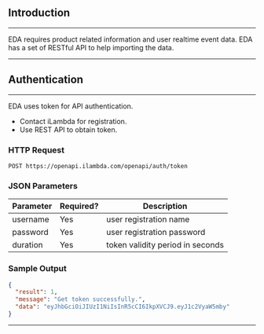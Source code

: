 ## **Introduction**

----
EDA requires product related information and user realtime event data. EDA has a set of RESTful API to help importing the data.

----
## **Authentication**

----
EDA uses token for API authentication.

* Contact iLambda for registration.
* Use REST API to obtain token.

### **HTTP Request**
`POST https://openapi.ilambda.com/openapi/auth/token`

### **JSON Parameters**

Parameter    |   Required?   | Description
------------ | ------------- | ------------
username | Yes  | user registration name
password | Yes  | user registration password
duration | Yes  | token validity period in seconds

### **Sample Output**

```json
{
  "result": 1,
  "message": "Get token successfully.",
  "data": "eyJhbGciOiJIUzI1NiIsInR5cCI6IkpXVCJ9.eyJ1c2VyaW5mby"
}
```

----
